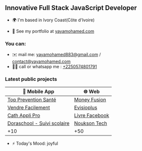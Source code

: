 
Innovative Full Stack JavaScript Developer
-----------------------

* 🌍 I'm based in Ivory Coast(Côte d'Ivoire)

* 📄 See my portfolio at [yayamohamed.com](https://yayamohamed.com)

### You can:
* ✉️  mail me: [yayamohamed883@gmail.com](mailto:yayamohamed883@gmail.com) / [contact@yayamohamed.com](mailto:contact@yayamohamed.com)
* 🤳🏽 call or whatsapp me :  [+2250574801791](tel:+2250574801791) 

### Latest public projects

| 📱 Mobile App |🌐 Web |
|--|--|
| [Top Prevention Santé](https://play.google.com/store/apps/details?id=com.toppreventionsante&hl=fr&gl=US) | [Money Fusion](https://moneyfusion.net) |
| [Vendre Facilement](https://play.google.com/store/apps/details?id=com.scdigital.vendrefacilement2&hl=fr&gl=US) | [Evisioplus](https://evisioplus.com) |
| [Cath Appli Pro](https://play.google.com/store/apps/details?id=com.scdigital.cathapplipro&hl=fr&gl=US) |  [Livre Facebook](https://livre.sc-digital.org) |
| [Doraschool - Suivi scolaire](https://play.google.com/store/apps/details?id=com.doraschool&hl=fr&gl=US) | [Noukson Tech](https://nouksontects.com/) |
| +10|+50 |

* ⚡  Today's Mood: joyful
